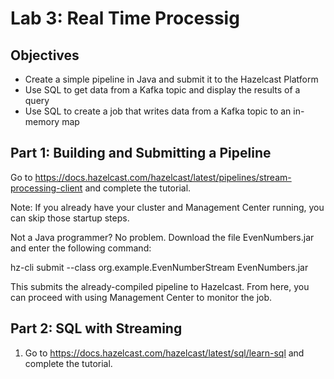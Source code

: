 
# Lab 3: Real Time Processig

## Objectives

- Create a simple pipeline in Java and submit it to the Hazelcast Platform
- Use SQL to get data from a Kafka topic and display the results of a query 
- Use SQL to create a job that writes data from a Kafka topic to an in-memory map

## Part 1: Building and Submitting a Pipeline

Go to https://docs.hazelcast.com/hazelcast/latest/pipelines/stream-processing-client and complete the tutorial. 

Note: If you already have your cluster and Management Center running, you can skip those startup steps. 

Not a Java programmer? No problem. Download the file EvenNumbers.jar and enter the following command:

hz-cli submit --class org.example.EvenNumberStream EvenNumbers.jar

This submits the already-compiled pipeline to Hazelcast. From here, you can proceed with using Management Center to monitor the job. 


## Part 2: SQL with Streaming

1. Go to https://docs.hazelcast.com/hazelcast/latest/sql/learn-sql and complete the tutorial. 
